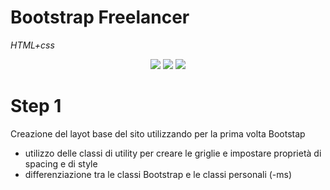 # Bootstrap Freelancer

_HTML+css_

<div align="center">
    <img src="https://github.com/CaldatoLuca/html-css-bootstrap-freelancer/raw/main/.gitignore/thumbnail/mobile.jpeg">
    <img src="https://github.com/CaldatoLuca/html-css-bootstrap-freelancer/raw/main/thumnbail/tablet.jpeg">
    <img src="https://github.com/CaldatoLuca/html-css-bootstrap-freelancer/raw/main/thumnbail/desktop.jpeg">
</div>

# Step 1

Creazione del layot base del sito utilizzando per la prima volta Bootstap

- utilizzo delle classi di utility per creare le griglie e impostare proprietà di spacing e di style
- differenziazione tra le classi Bootstrap e le classi personali (-ms)
